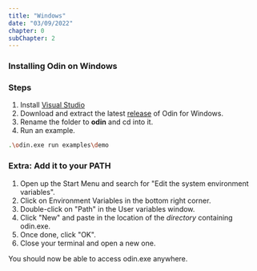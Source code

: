 ```yaml
---
title: "Windows"
date: "03/09/2022"
chapter: 0
subChapter: 2
---
```


### Installing Odin on Windows

### Steps
1. Install [Visual Studio](https://visualstudio.microsoft.com/downloads/)
2. Download and extract the latest [release](https://github.com/odin-lang/Odin/releases/latest) of Odin for Windows.
3. Rename the folder to **odin** and cd into it.
4. Run an example.

```sh
.\odin.exe run examples\demo
```

### Extra: Add it to your PATH
1. Open up the Start Menu and search for "Edit the system environment variables".
2. Click on Environment Variables in the bottom right corner.
3. Double-click on "Path" in the User variables window.
4. Click "New" and paste in the location of the *directory* containing odin.exe.
5. Once done, click "OK".
6. Close your terminal and open a new one.

You should now be able to access odin.exe anywhere.